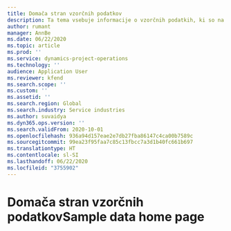 ```yaml
---
title: Domača stran vzorčnih podatkov
description: Ta tema vsebuje informacije o vzorčnih podatkih, ki so na voljo za storitev Dynamics 365 Project Operations.
author: rumant
manager: AnnBe
ms.date: 06/22/2020
ms.topic: article
ms.prod: ''
ms.service: dynamics-project-operations
ms.technology: ''
audience: Application User
ms.reviewer: kfend
ms.search.scope: ''
ms.custom: ''
ms.assetid: ''
ms.search.region: Global
ms.search.industry: Service industries
ms.author: suvaidya
ms.dyn365.ops.version: ''
ms.search.validFrom: 2020-10-01
ms.openlocfilehash: 936a94d157eae2e7db27fba86147c4ca00b7589c
ms.sourcegitcommit: 99ea23f95faa7c85c13fbcc7a3d1b40fc661b697
ms.translationtype: HT
ms.contentlocale: sl-SI
ms.lasthandoff: 06/22/2020
ms.locfileid: "3755902"
---
```

# <a name="sample-data-home-page"></a><span data-ttu-id="ba7dd-103">Domača stran vzorčnih podatkov</span><span class="sxs-lookup"><span data-stu-id="ba7dd-103">Sample data home page</span></span>
